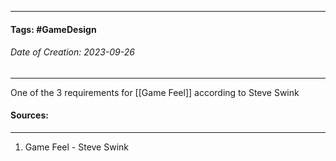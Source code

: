 
__________________________________________________________________________
#### **Tags:** #GameDesign 
###### *Date of Creation: 2023-09-26*
__________________________________________________________________________

One of the 3 requirements for [[Game Feel]] according to Steve Swink
#### Sources:
__________________________________________________________________________
1. Game Feel - Steve Swink